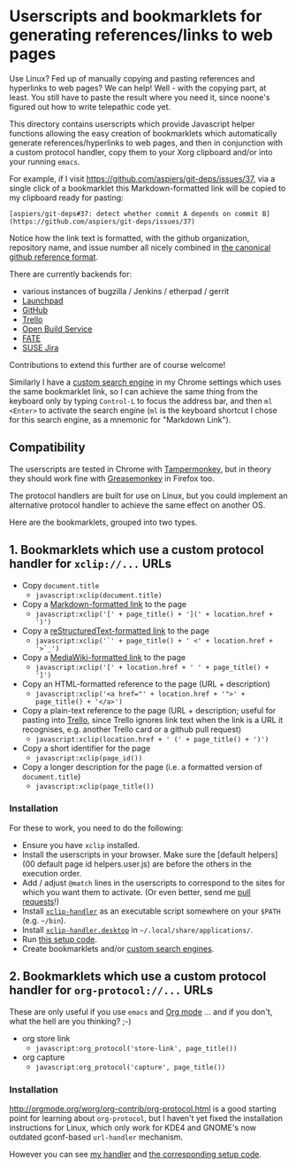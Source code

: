 # Userscripts and bookmarklets for generating references/links to web pages

Use Linux?  Fed up of manually copying and pasting references and
hyperlinks to web pages?  We can help!  Well - with the copying part,
at least.  You still have to paste the result where you need it,
since noone's figured out how to write telepathic code yet.

This directory contains userscripts which provide Javascript helper
functions allowing the easy creation of bookmarklets which
automatically generate references/hyperlinks to web pages, and then in
conjunction with a custom protocol handler, copy them to your Xorg
clipboard and/or into your running `emacs`.

For example, if I visit https://github.com/aspiers/git-deps/issues/37,
via a single click of a bookmarklet this Markdown-formatted link will
be copied to my clipboard ready for pasting:

    [aspiers/git-deps#37: detect whether commit A depends on commit B](https://github.com/aspiers/git-deps/issues/37)

Notice how the link text is formatted, with the github organization,
repository name, and issue number all nicely combined in [the canonical
github reference format](https://help.github.com/articles/writing-on-github/#references).

There are currently backends for:

-   various instances of bugzilla / Jenkins / etherpad / gerrit
-   [Launchpad](https://launchpad.net)
-   [GitHub](https://github.com)
-   [Trello](https://trello.com)
-   [Open Build Service](http://openbuildservice.org/)
-   [FATE](https://fate.suse.com)
-   [SUSE Jira](https://suse-jira.dyndns.org)

Contributions to extend this further are of course welcome!

Similarly I have a
[custom search engine](http://www.slideshare.net/mauilibrarian2/create-a-custom-search-engine-in-chromes-omnibox)
in my Chrome settings which uses the same bookmarklet link, so I can
achieve the same thing from the keyboard only by typing `Control-L` to
focus the address bar, and then `ml <Enter>` to activate the search
engine (`ml` is the keyboard shortcut I chose for this search engine,
as a mnemonic for "Markdown Link").

## Compatibility

The userscripts are tested in Chrome with
[Tampermonkey](https://tampermonkey.net/), but in theory they should
work fine with
[Greasemonkey](https://addons.mozilla.org/en-us/firefox/addon/greasemonkey/)
in Firefox too.

The protocol handlers are built for use on Linux, but you could implement
an alternative protocol handler to achieve the same effect on another OS.

Here are the bookmarklets, grouped into two types.

## 1. Bookmarklets which use a custom protocol handler for `xclip://...` URLs

-   Copy `document.title`
    -    `javascript:xclip(document.title)`
-   Copy a [Markdown-formatted link](http://daringfireball.net/projects/markdown/syntax#link) to the page
    -    `javascript:xclip('[' + page_title() + '](' + location.href + ')')`
-   Copy a [reStructuredText-formatted link](http://docutils.sourceforge.net/docs/user/rst/quickref.html#external-hyperlink-targets) to the page
    -    ```javascript:xclip('`' + page_title() + ' <' + location.href + '>`_')```
-   Copy a [MediaWiki-formatted link](https://www.mediawiki.org/wiki/Help:Links#External_links) to the page
    -    `javascript:xclip('[' + location.href + ' ' + page_title() + ']')`
-   Copy an HTML-formatted reference to the page (URL + description)
    -    `javascript:xclip('<a href="' + location.href + '">' + page_title() + '</a>')`
-   Copy a plain-text reference to the page (URL + description; useful for pasting into [Trello](https://trello.com/), since Trello ignores link text when the link is a URL it recognises, e.g. another Trello card or a github pull request)
    -    `javascript:xclip(location.href + ' (' + page_title() + ')')`
-   Copy a short identifier for the page
    -    `javascript:xclip(page_id())`
-   Copy a longer description for the page (i.e. a formatted version of `document.title`)
    -    `javascript:xclip(page_title())`

### Installation

For these to work, you need to do the following:

-   Ensure you have `xclip` installed.
-   Install the userscripts in your browser.  Make sure the
    [default helpers](00 default page id helpers.user.js) are before
    the others in the execution order.
-   Add / adjust `@match` lines in the userscripts to correspond to the
    sites for which you want them to activate.  (Or even better,
    send me [pull requests](https://help.github.com/articles/using-pull-requests/)!)
-   Install [`xclip-handler`](../../../../bin/xclip-handler) as an
    executable script somewhere on your `$PATH` (e.g. `~/bin`).
-   Install [`xclip-handler.desktop`](../../../../.local/share/applications/xclip-handler.desktop)
    in `~/.local/share/applications/`.
-   Run [this setup code](../../../../.cfg-post.d/xclip-handler).
-   Create bookmarklets and/or
    [custom search engines](http://www.slideshare.net/mauilibrarian2/create-a-custom-search-engine-in-chromes-omnibox).

## 2. Bookmarklets which use a custom protocol handler for `org-protocol://...` URLs

These are only useful if you use `emacs` and [Org mode](http://orgmode.org/) ...
and if you don't, what the hell are you thinking? ;-)

-   org store link
    -   `javascript:org_protocol('store-link', page_title())`
-   org capture
    -   `javascript:org_protocol('capture', page_title())`

### Installation

http://orgmode.org/worg/org-contrib/org-protocol.html is a good
starting point for learning about `org-protocol`, but I haven't yet
fixed the installation instructions for Linux, which only work for
KDE4 and GNOME's now outdated gconf-based `url-handler` mechanism.

However you can see
[my handler](https://github.com/aspiers/emacs/blob/master/.local/share/applications/quick-emacs.desktop)
and
[the corresponding setup code](https://github.com/aspiers/emacs/blob/master/.cfg-post.d/org-protocol).
